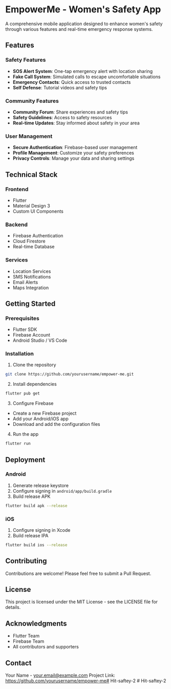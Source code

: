 # EmpowerMe - Women's Safety App

A comprehensive mobile application designed to enhance women's safety through various features and real-time emergency response systems.

## Features

### Safety Features
- **SOS Alert System**: One-tap emergency alert with location sharing
- **Fake Call System**: Simulated calls to escape uncomfortable situations
- **Emergency Contacts**: Quick access to trusted contacts
- **Self Defense**: Tutorial videos and safety tips

### Community Features
- **Community Forum**: Share experiences and safety tips
- **Safety Guidelines**: Access to safety resources
- **Real-time Updates**: Stay informed about safety in your area

### User Management
- **Secure Authentication**: Firebase-based user management
- **Profile Management**: Customize your safety preferences
- **Privacy Controls**: Manage your data and sharing settings

## Technical Stack

### Frontend
- Flutter
- Material Design 3
- Custom UI Components

### Backend
- Firebase Authentication
- Cloud Firestore
- Real-time Database

### Services
- Location Services
- SMS Notifications
- Email Alerts
- Maps Integration

## Getting Started

### Prerequisites
- Flutter SDK
- Firebase Account
- Android Studio / VS Code

### Installation
1. Clone the repository
```bash
git clone https://github.com/yourusername/empower-me.git
```

2. Install dependencies
```bash
flutter pub get
```

3. Configure Firebase
- Create a new Firebase project
- Add your Android/iOS app
- Download and add the configuration files

4. Run the app
```bash
flutter run
```

## Deployment

### Android
1. Generate release keystore
2. Configure signing in `android/app/build.gradle`
3. Build release APK
```bash
flutter build apk --release
```

### iOS
1. Configure signing in Xcode
2. Build release IPA
```bash
flutter build ios --release
```

## Contributing
Contributions are welcome! Please feel free to submit a Pull Request.

## License
This project is licensed under the MIT License - see the LICENSE file for details.

## Acknowledgments
- Flutter Team
- Firebase Team
- All contributors and supporters

## Contact
Your Name - your.email@example.com
Project Link: https://github.com/yourusername/empower-me#   H i t - s a f t e y - 2  
 # Hit-saftey-2
